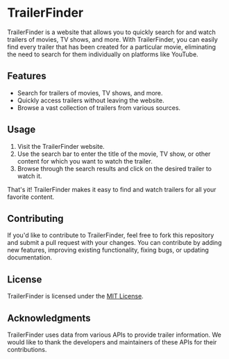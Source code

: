 # TrailerFinder

TrailerFinder is a website that allows you to quickly search for and watch trailers of movies, TV shows, and more. With TrailerFinder, you can easily find every trailer that has been created for a particular movie, eliminating the need to search for them individually on platforms like YouTube.

## Features

- Search for trailers of movies, TV shows, and more.
- Quickly access trailers without leaving the website.
- Browse a vast collection of trailers from various sources.

## Usage

1. Visit the TrailerFinder website.
2. Use the search bar to enter the title of the movie, TV show, or other content for which you want to watch the trailer.
3. Browse through the search results and click on the desired trailer to watch it.

That's it! TrailerFinder makes it easy to find and watch trailers for all your favorite content.

## Contributing

If you'd like to contribute to TrailerFinder, feel free to fork this repository and submit a pull request with your changes. You can contribute by adding new features, improving existing functionality, fixing bugs, or updating documentation.

## License

TrailerFinder is licensed under the [MIT License](LICENSE).

## Acknowledgments

TrailerFinder uses data from various APIs to provide trailer information. We would like to thank the developers and maintainers of these APIs for their contributions.

